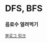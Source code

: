 # DFS, BFS

### 음료수 얼려먹기

[블로그 링크](https://nostalgic-marquis-7af.notion.site/a3271f81411e440cb16cd2a9d9fae847)
